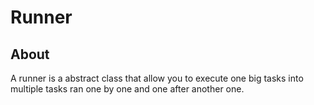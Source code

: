 # Runner

## About

A runner is a abstract class that allow you to execute one big tasks into multiple tasks ran one by one and one after another one.

## 